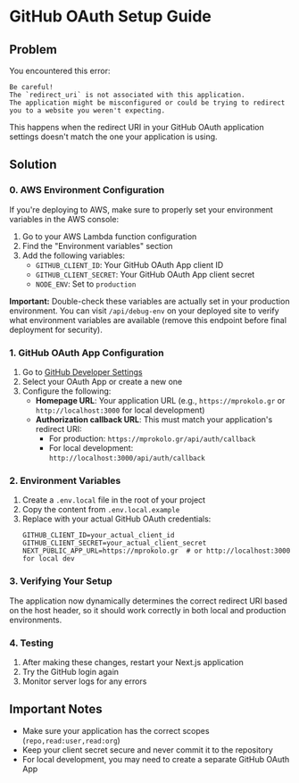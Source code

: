 # GitHub OAuth Setup Guide

## Problem
You encountered this error:
```
Be careful!
The `redirect_uri` is not associated with this application.
The application might be misconfigured or could be trying to redirect you to a website you weren't expecting.
```

This happens when the redirect URI in your GitHub OAuth application settings doesn't match the one your application is using.

## Solution

### 0. AWS Environment Configuration

If you're deploying to AWS, make sure to properly set your environment variables in the AWS console:

1. Go to your AWS Lambda function configuration
2. Find the "Environment variables" section
3. Add the following variables:
   - `GITHUB_CLIENT_ID`: Your GitHub OAuth App client ID
   - `GITHUB_CLIENT_SECRET`: Your GitHub OAuth App client secret
   - `NODE_ENV`: Set to `production`

**Important:** Double-check these variables are actually set in your production environment. You can visit `/api/debug-env` on your deployed site to verify what environment variables are available (remove this endpoint before final deployment for security).

### 1. GitHub OAuth App Configuration

1. Go to [GitHub Developer Settings](https://github.com/settings/developers)
2. Select your OAuth App or create a new one
3. Configure the following:
   - **Homepage URL**: Your application URL (e.g., `https://mprokolo.gr` or `http://localhost:3000` for local development)
   - **Authorization callback URL**: This must match your application's redirect URI:
     - For production: `https://mprokolo.gr/api/auth/callback`
     - For local development: `http://localhost:3000/api/auth/callback`

### 2. Environment Variables

1. Create a `.env.local` file in the root of your project
2. Copy the content from `.env.local.example`
3. Replace with your actual GitHub OAuth credentials:
   ```
   GITHUB_CLIENT_ID=your_actual_client_id
   GITHUB_CLIENT_SECRET=your_actual_client_secret
   NEXT_PUBLIC_APP_URL=https://mprokolo.gr  # or http://localhost:3000 for local dev
   ```

### 3. Verifying Your Setup

The application now dynamically determines the correct redirect URI based on the host header, so it should work correctly in both local and production environments.

### 4. Testing

1. After making these changes, restart your Next.js application
2. Try the GitHub login again
3. Monitor server logs for any errors

## Important Notes

- Make sure your application has the correct scopes (`repo,read:user,read:org`)
- Keep your client secret secure and never commit it to the repository
- For local development, you may need to create a separate GitHub OAuth App